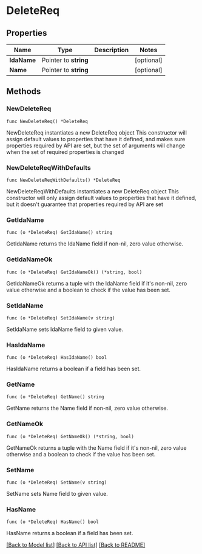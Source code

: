 # DeleteReq

## Properties

Name | Type | Description | Notes
------------ | ------------- | ------------- | -------------
**IdaName** | Pointer to **string** |  | [optional] 
**Name** | Pointer to **string** |  | [optional] 

## Methods

### NewDeleteReq

`func NewDeleteReq() *DeleteReq`

NewDeleteReq instantiates a new DeleteReq object
This constructor will assign default values to properties that have it defined,
and makes sure properties required by API are set, but the set of arguments
will change when the set of required properties is changed

### NewDeleteReqWithDefaults

`func NewDeleteReqWithDefaults() *DeleteReq`

NewDeleteReqWithDefaults instantiates a new DeleteReq object
This constructor will only assign default values to properties that have it defined,
but it doesn't guarantee that properties required by API are set

### GetIdaName

`func (o *DeleteReq) GetIdaName() string`

GetIdaName returns the IdaName field if non-nil, zero value otherwise.

### GetIdaNameOk

`func (o *DeleteReq) GetIdaNameOk() (*string, bool)`

GetIdaNameOk returns a tuple with the IdaName field if it's non-nil, zero value otherwise
and a boolean to check if the value has been set.

### SetIdaName

`func (o *DeleteReq) SetIdaName(v string)`

SetIdaName sets IdaName field to given value.

### HasIdaName

`func (o *DeleteReq) HasIdaName() bool`

HasIdaName returns a boolean if a field has been set.

### GetName

`func (o *DeleteReq) GetName() string`

GetName returns the Name field if non-nil, zero value otherwise.

### GetNameOk

`func (o *DeleteReq) GetNameOk() (*string, bool)`

GetNameOk returns a tuple with the Name field if it's non-nil, zero value otherwise
and a boolean to check if the value has been set.

### SetName

`func (o *DeleteReq) SetName(v string)`

SetName sets Name field to given value.

### HasName

`func (o *DeleteReq) HasName() bool`

HasName returns a boolean if a field has been set.


[[Back to Model list]](../README.md#documentation-for-models) [[Back to API list]](../README.md#documentation-for-api-endpoints) [[Back to README]](../README.md)


